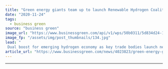 ```yaml
---
title: "Green energy giants team up to launch Renewable Hydrogen Coalition"
date: "2020-11-24"
tags: 
  - business green
source: "business green"
image_url: "https://www.businessgreen.com/api/v1/wps/50b0311/5d834d24-1baf-4041-a6cb-d511f241bc39/3/Hydrogen-Launching-Toolkit-Close-up-185x114.jpg"
image_fp: "/assets/img/post_thumbnails/134.jpg"
lead: "
 Dual boost for emerging hydrogen economy as key trade bodies launch new initiative and Hyundai and Ineos ink agreement to advance fuel cell technology development ..."
article_url: "https://www.businessgreen.com/news/4023823/green-energy-giants-team-launch-renewable-hydrogen-coalition"
---
```


---
